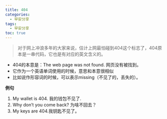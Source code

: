 ```yaml
---
title: 404
categories:
  - 早安分享
tags:
  - 早安分享
toc: true 
---
```


>对于网上冲浪多年的大家来说，估计上网最怕碰到404这个标志了，404原本是一串代码，它也是有对应的英文含义的。

* 404的本意是：The web page was not found. 网页没有被找到。
* 它作为一个英语单词使用的时候，意思和本意很相似
* 比如说作形容词的时候，可以表示missing（不见了的，丢失的）。



**例句**

1. My wallet is 404. 我的钱包不见了.
2. Why don’t you come back? 为啥不回去？
3. My keys are 404.我钥匙不见了。


